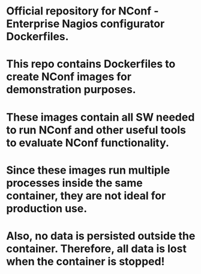 # Official repository for NConf - Enterprise Nagios configurator Dockerfiles. 
# This repo contains Dockerfiles to create NConf images for demonstration purposes. 
# These images contain all SW needed to run NConf and other useful tools to evaluate NConf functionality. 
# Since these images run multiple processes inside the same container, they are not ideal for production use. 
# Also, no data is persisted outside the container. Therefore, all data is lost when the container is stopped!

